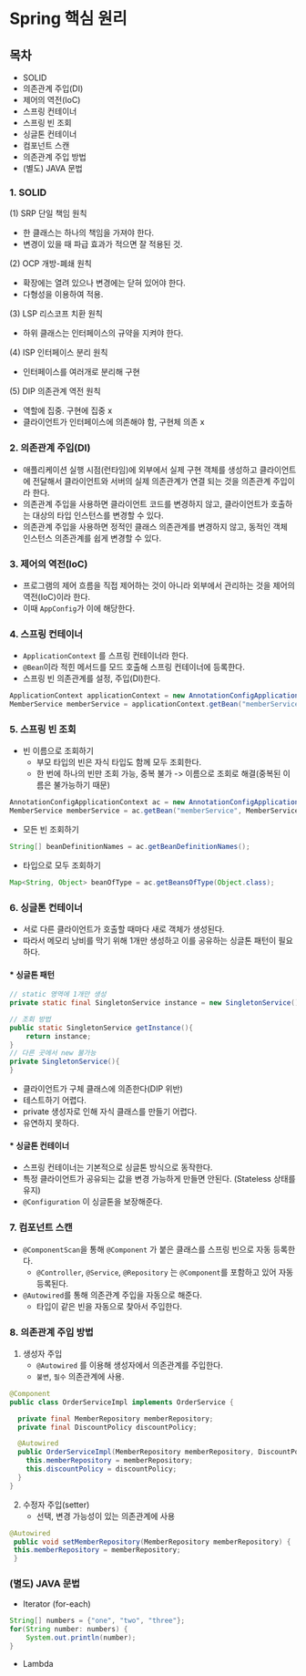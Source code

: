 # Spring 핵심 원리

## 목차
- SOLID
- 의존관계 주입(DI)
- 제어의 역전(IoC)
- 스프링 컨테이너
- 스프링 빈 조회
- 싱글톤 컨테이너
- 컴포넌트 스캔
- 의존관계 주입 방법
- (별도) JAVA 문법
### 1. SOLID
(1) SRP 단일 책임 원칙
- 한 클래스는 하나의 책임을 가져야 한다.
- 변경이 있을 때 파급 효과가 적으면 잘 적용된 것.

(2) OCP 개방-폐쇄 원칙
- 확장에는 열려 있으나 변경에는 닫혀 있어야 한다.
- 다형성을 이용하여 적용.

(3) LSP 리스코프 치환 원칙
- 하위 클래스는 인터페이스의 규약을 지켜야 한다.

(4) ISP 인터페이스 분리 원칙
- 인터페이스를 여러개로 분리해 구현

(5) DIP 의존관계 역전 원칙
- 역할에 집중. 구현에 집중 x
- 클라이언트가 인터페이스에 의존해야 함, 구현체 의존 x

### 2. 의존관계 주입(DI)
- 애플리케이션 실행 시점(런타임)에 외부에서 실제 구현 객체를 생성하고 클라이언트에 전달해서
  클라이언트와 서버의 실제 의존관계가 연결 되는 것을 의존관계 주입이라 한다.
- 의존관계 주입을 사용하면 클라이언트 코드를 변경하지 않고, 클라이언트가 호출하는 대상의 타입
  인스턴스를 변경할 수 있다.
- 의존관계 주입을 사용하면 정적인 클래스 의존관계를 변경하지 않고, 동적인 객체 인스턴스 의존관계를
  쉽게 변경할 수 있다.
  
### 3. 제어의 역전(IoC)
- 프로그램의 제어 흐름을 직접 제어하는 것이 아니라 외부에서 관리하는 것을 제어의 역전(IoC)이라 한다.
- 이때 ```AppConfig```가 이에 해당한다.

### 4. 스프링 컨테이너
- ```ApplicationContext``` 를 스프링 컨테이너라 한다.
- ```@Bean```이라 적힌 메서드를 모드 호출해 스프링 컨테이너에 등록한다.
- 스프링 빈 의존관계를 설정, 주입(DI)한다.

```java
ApplicationContext applicationContext = new AnnotationConfigApplicationContext(AppConfig.class);
MemberService memberService = applicationContext.getBean("memberService", MemberService.class);
```

### 5. 스프링 빈 조회
- 빈 이름으로 조회하기
  - 부모 타입의 빈은 자식 타입도 함께 모두 조회한다.
  - 한 번에 하나의 빈만 조회 가능, 중복 불가 -> 이름으로 조회로 해결(중복된 이름은 불가능하기 때문)
  
```java
AnnotationConfigApplicationContext ac = new AnnotationConfigApplicationContext(AppConfig.class);
MemberService memberService = ac.getBean("memberService", MemberService.class);
```

- 모든 빈 조회하기 
```java
String[] beanDefinitionNames = ac.getBeanDefinitionNames();
```
- 타입으로 모두 조회하기
```java
Map<String, Object> beanOfType = ac.getBeansOfType(Object.class);
```
### 6. 싱글톤 컨테이너
- 서로 다른 클라이언트가 호출할 때마다 새로 객체가 생성된다. 
- 따라서 메모리 낭비를 막기 위해 1개만 생성하고 이를 공유하는 싱글톤 패턴이 필요하다.
#### * 싱글톤 패턴
```java
// static 영역에 1개만 생성
private static final SingletonService instance = new SingletonService();

// 조회 방법
public static SingletonService getInstance(){
    return instance;
}
// 다른 곳에서 new 불가능
private SingletonService(){
}
```
- 클라이언트가 구체 클래스에 의존한다(DIP 위반)
- 테스트하기 어렵다.
- private 생성자로 인해 자식 클래스를 만들기 어렵다.
- 유연하지 못하다.

#### * 싱글톤 컨테이너
- 스프링 컨테이너는 기본적으로 싱글톤 방식으로 동작한다.
- 특정 클라이언트가 공유되는 값을 변경 가능하게 만들면 안된다. (Stateless 상태를 유지)
- ```@Configuration``` 이 싱글톤을 보장해준다.

### 7. 컴포넌트 스캔
- ```@ComponentScan```을 통해 ```@Component``` 가 붙은 클래스를 스프링 빈으로 자동 등록한다.
  - ```@Controller```, ```@Service```, ```@Repository``` 는 ```@Component```를 포함하고 있어 자동 등록된다.
- ```@Autowired```를 통해 의존관계 주입을 자동으로 해준다.
  - 타입이 같은 빈을 자동으로 찾아서 주입한다.

### 8. 의존관계 주입 방법
1. 생성자 주입
   - ```@Autowired``` 를 이용해 생성자에서 의존관계를 주입한다.
   - ```불변```, ```필수``` 의존관계에 사용.
```java
@Component
public class OrderServiceImpl implements OrderService {

  private final MemberRepository memberRepository;
  private final DiscountPolicy discountPolicy;

  @Autowired
  public OrderServiceImpl(MemberRepository memberRepository, DiscountPolicy discountPolicy) {
    this.memberRepository = memberRepository;
    this.discountPolicy = discountPolicy;
  }
}
```
2. 수정자 주입(setter)
   - 선택, 변경 가능성이 있는 의존관계에 사용
```java
@Autowired
 public void setMemberRepository(MemberRepository memberRepository) {
 this.memberRepository = memberRepository;
 }
```

### (별도) JAVA 문법
- Iterator (for-each)
```java
String[] numbers = {"one", "two", "three"};
for(String number: numbers) {
    System.out.println(number);
}
```

- Lambda
